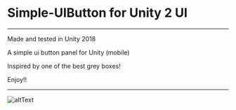 # Simple-UIButton for Unity 2 UI

---
Made and tested in Unity 2018

A simple ui button panel for Unity (mobile)

Inspired by one of the best grey boxes!

Enjoy!!

---
![altText](https://github.com/nothingAD/Simple-UIButton/blob/master/Files/btn_gif.gif "The Button")
